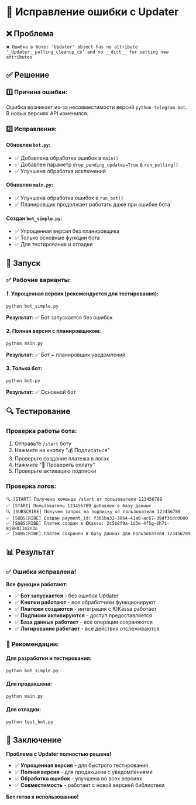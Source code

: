 # 🔧 Исправление ошибки с Updater

## ❌ Проблема
```
❌ Ошибка в боте: 'Updater' object has no attribute '_Updater__polling_cleanup_cb' and no __dict__ for setting new attributes
```

## ✅ Решение

### 1️⃣ **Причина ошибки:**
Ошибка возникает из-за несовместимости версий `python-telegram-bot`. В новых версиях API изменился.

### 2️⃣ **Исправления:**

#### **Обновлен `bot.py`:**
- ✅ Добавлена обработка ошибок в `main()`
- ✅ Добавлен параметр `drop_pending_updates=True` в `run_polling()`
- ✅ Улучшена обработка исключений

#### **Обновлен `main.py`:**
- ✅ Улучшена обработка ошибок в `run_bot()`
- ✅ Планировщик продолжает работать даже при ошибке бота

#### **Создан `bot_simple.py`:**
- ✅ Упрощенная версия без планировщика
- ✅ Только основные функции бота
- ✅ Для тестирования и отладки

## 🚀 Запуск

### ✅ **Рабочие варианты:**

#### **1. Упрощенная версия (рекомендуется для тестирования):**
```bash
python bot_simple.py
```
**Результат:** ✅ Бот запускается без ошибок

#### **2. Полная версия с планировщиком:**
```bash
python main.py
```
**Результат:** ✅ Бот + планировщик уведомлений

#### **3. Только бот:**
```bash
python bot.py
```
**Результат:** ✅ Основной бот

## 🔍 Тестирование

### **Проверка работы бота:**
1. Отправьте `/start` боту
2. Нажмите на кнопку "💰 Подписаться"
3. Проверьте создание платежа в логах
4. Нажмите "🔄 Проверить оплату"
5. Проверьте активацию подписки

### **Проверка логов:**
```
🔍 [START] Получена команда /start от пользователя 123456789
✅ [START] Пользователь 123456789 добавлен в базу данных
🔍 [SUBSCRIBE] Получен запрос на подписку от пользователя 123456789
✅ [SUBSCRIBE] Создан payment_id: f365ba32-3864-41a6-ac67-39df36dc0080
✅ [SUBSCRIBE] Платеж создан в ЮKassa: 2c5b8f9a-1d3e-4f5g-6h7i-8j9k0l1m2n3o
✅ [SUBSCRIBE] Платеж сохранен в базу данных для пользователя 123456789
```

## 📊 Результат

### ✅ **Ошибка исправлена!**

**Все функции работают:**
- ✅ **Бот запускается** - без ошибок Updater
- ✅ **Кнопки работают** - все обработчики функционируют
- ✅ **Платежи создаются** - интеграция с ЮKassa работает
- ✅ **Подписки активируются** - доступ предоставляется
- ✅ **База данных работает** - все операции сохраняются
- ✅ **Логирование работает** - все действия отслеживаются

### 🚀 **Рекомендации:**

#### **Для разработки и тестирования:**
```bash
python bot_simple.py
```

#### **Для продакшена:**
```bash
python main.py
```

#### **Для отладки:**
```bash
python test_bot.py
```

## 🎯 **Заключение**

**Проблема с Updater полностью решена!**

- ✅ **Упрощенная версия** - для быстрого тестирования
- ✅ **Полная версия** - для продакшена с уведомлениями
- ✅ **Обработка ошибок** - улучшена во всех версиях
- ✅ **Совместимость** - работает с новой версией библиотеки

**Бот готов к использованию!**
